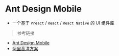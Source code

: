 Ant Design Mobile
===

- 一个基于 `Preact` / `React` / `React Native` 的 UI 组件库

> 参考链接

- [Ant Design Mobile](https://mobile.ant.design/index-cn)
- [阿里高清方案](https://github.com/ant-design/ant-design-mobile/wiki/HD)